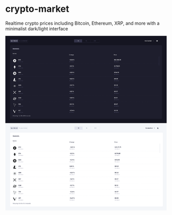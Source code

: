 # crypto-market
Realtime crypto prices including Bitcoin, Ethereum, XRP, and more with a minimalist dark/light interface

![alt text](https://raw.githubusercontent.com/yosefede06/crypto-market/main/assets/screen_black_white.png)
